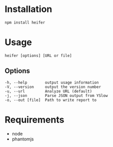 # Installation

    npm install heifer

# Usage

    heifer [options] [URL or file]

## Options

    -h, --help        output usage information
    -V, --version     output the version number
    -u, --url         Analyze URL (default)
    -j, --json        Parse JSON output from YSlow
    -o, --out [file]  Path to write report to

# Requirements

* node
* phantomjs

